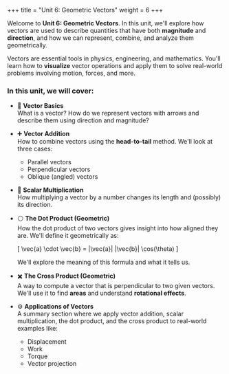 +++
title = "Unit 6: Geometric Vectors"
weight = 6
+++


Welcome to **Unit 6: Geometric Vectors**. In this unit, we'll explore how vectors are used to describe quantities that have both **magnitude** and **direction**, and how we can represent, combine, and analyze them geometrically.

Vectors are essential tools in physics, engineering, and mathematics. You'll learn how to **visualize** vector operations and apply them to solve real-world problems involving motion, forces, and more.

### In this unit, we will cover:

- 🧭 **Vector Basics**  
  What is a vector? How do we represent vectors with arrows and describe them using direction and magnitude?

- ➕ **Vector Addition**  
  How to combine vectors using the **head-to-tail** method. We'll look at three cases:  
  - Parallel vectors  
  - Perpendicular vectors  
  - Oblique (angled) vectors

- 🔢 **Scalar Multiplication**  
  How multiplying a vector by a number changes its length and (possibly) its direction.

- ⚪ **The Dot Product (Geometric)**  
  How the dot product of two vectors gives insight into how aligned they are. We'll define it geometrically as:  
 
  \[
  \vec{a} \cdot \vec{b} = |\vec{a}| |\vec{b}| \cos(\theta)
  \]  
 
  We'll explore the meaning of this formula and what it tells us.

- ✖️ **The Cross Product (Geometric)**  
  A way to compute a vector that is perpendicular to two given vectors. We'll use it to find **areas** and understand **rotational effects**.

- ⚙️ **Applications of Vectors**  
  A summary section where we apply vector addition, scalar multiplication, the dot product, and the cross product to real-world examples like:  
  - Displacement  
  - Work  
  - Torque  
  - Vector projection

